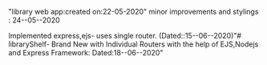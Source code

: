 "library web app:created on:22-05-2020" 
minor improvements and stylings : 24--05--2020

Implemented express,ejs- uses single router.  (Dated::15--06--2020)"# libraryShelf- Brand New with Individual Routers with the help of EJS,Nodejs and Express Framework: Dated:18--06--2020" 
